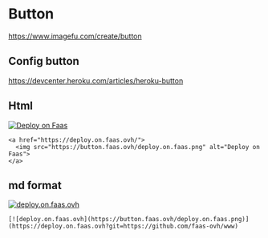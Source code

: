 

# Button
https://www.imagefu.com/create/button

## Config button
https://devcenter.heroku.com/articles/heroku-button

## Html

<a href="https://deploy.on.faas.ovh?git=https://github.com/faas-ovh/www">
  <img src="https://button.faas.ovh/deploy.on.faas.png" alt="Deploy on Faas">
</a>

    <a href="https://deploy.on.faas.ovh/">
      <img src="https://button.faas.ovh/deploy.on.faas.png" alt="Deploy on Faas">
    </a>

## md format
[![deploy.on.faas.ovh](https://button.faas.ovh/deploy.on.faas.png)](https://deploy.on.faas.ovh?git=https://github.com/faas-ovh/www)

    [![deploy.on.faas.ovh](https://button.faas.ovh/deploy.on.faas.png)](https://deploy.on.faas.ovh?git=https://github.com/faas-ovh/www)


